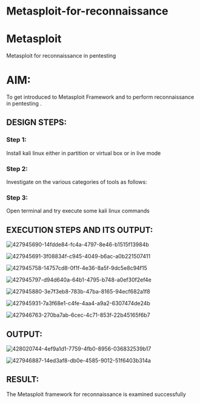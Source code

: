 # Metasploit-for-reconnaissance
# Metasploit
Metasploit for reconnaissance in pentesting

# AIM:

To get introduced to Metasploit Framework and to  perform reconnaissance  in pentesting .

## DESIGN STEPS:

### Step 1:

Install kali linux either in partition or virtual box or in live mode

### Step 2:

Investigate on the various categories of tools as follows:

### Step 3:

Open terminal and try execute some kali linux commands

## EXECUTION STEPS AND ITS OUTPUT:
![427945690-14fdde84-fc4a-4797-8e46-b1515f13984b](https://github.com/user-attachments/assets/c136ab6e-c8cb-4dad-9f7d-3a6c35ebdec7)

![427945691-3f08834f-c945-4049-b6ac-a0b221507411](https://github.com/user-attachments/assets/f3e8d5cf-e084-4b5b-b218-7b58de823323)


![427945758-14757cd8-0f1f-4e36-8a5f-9dc5e8c94f15](https://github.com/user-attachments/assets/9faf5c6f-78fd-4389-a5cb-9727f93c5d61)


![427945797-d94d640a-64b1-4795-b748-a0ef30f2ef4e](https://github.com/user-attachments/assets/255f22e7-d587-40af-8146-4fa1d8bd984d)


![427945880-3e7f3eb8-783b-47ba-8165-94ecf682a1f8](https://github.com/user-attachments/assets/4542d21b-03af-4948-b299-35928c4e25da)

![427945931-7a3f68e1-c4fe-4aa4-a9a2-6307474de24b](https://github.com/user-attachments/assets/9ac52061-9863-4588-bff7-ca7da11afb80)

![427946763-270ba7ab-6cec-4c71-853f-22b45165f6b7](https://github.com/user-attachments/assets/d64f602a-c22c-41f1-9dd9-98129a9ccc1e)

## OUTPUT:

![428020744-4ef9a1d1-7759-4fb0-8956-036832539b17](https://github.com/user-attachments/assets/76cb8156-ea90-4c37-98a4-217c14e84136)



![427946887-14ed3af8-db0e-4585-9012-51f6403b314a](https://github.com/user-attachments/assets/bcea5b5f-a69d-4b4b-ae09-de1a2ce6f424)









## RESULT:
The Metasploit framework for reconnaissance is  examined successfully
